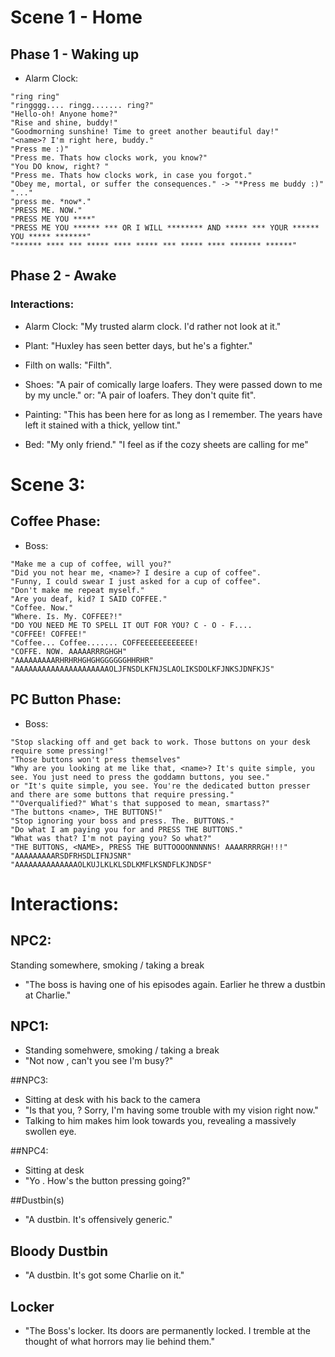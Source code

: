# Scene 1 - Home

## Phase 1 - Waking up

- Alarm Clock:

```
"ring ring"
"ringggg.... ringg....... ring?"
"Hello-oh! Anyone home?"
"Rise and shine, buddy!"
"Goodmorning sunshine! Time to greet another beautiful day!"
"<name>? I'm right here, buddy."
"Press me :)"
"Press me. Thats how clocks work, you know?"
"You DO know, right? "
"Press me. Thats how clocks work, in case you forgot."
"Obey me, mortal, or suffer the consequences." -> "*Press me buddy :)"
"..."
"press me. *now*."
"PRESS ME. NOW."
"PRESS ME YOU ****" 
"PRESS ME YOU ****** *** OR I WILL ******** AND ***** *** YOUR ****** YOU ***** *******"
"****** **** *** ***** **** ***** *** ***** **** ******* ******"
```

## Phase 2 - Awake

### Interactions:

- Alarm Clock: "My trusted alarm clock. I'd rather not look at it."

- Plant: "Huxley has seen better days, but he's a fighter."

- Filth on walls: "Filth".

- Shoes: "A pair of comically large loafers. They were passed down to me by my uncle."
or: "A pair of loafers. They don't quite fit". 

- Painting: 
"This has been here for as long as I remember. The years have left it stained with a thick, yellow tint." 

- Bed: 
"My only friend." 
"I feel as if the cozy sheets are calling for me" 

# Scene 3:

## Coffee Phase:

- Boss:


```
"Make me a cup of coffee, will you?"
"Did you not hear me, <name>? I desire a cup of coffee".
"Funny, I could swear I just asked for a cup of coffee". 
"Don't make me repeat myself."
"Are you deaf, kid? I SAID COFFEE."
"Coffee. Now."
"Where. Is. My. COFFEE?!"
"DO YOU NEED ME TO SPELL IT OUT FOR YOU? C - O - F....
"COFFEE! COFFEE!"
"Coffee... Coffee....... COFFEEEEEEEEEEEE!
"COFFE. NOW. AAAAARRRGHGH"
"AAAAAAAAARHRHRHGHGHGGGGGGHHRHR"
"AAAAAAAAAAAAAAAAAAAAAOLJFNSDLKFNJSLAOLIKSDOLKFJNKSJDNFKJS"
```

## PC Button Phase:

- Boss:

```
"Stop slacking off and get back to work. Those buttons on your desk require some pressing!"
"Those buttons won't press themselves"
"Why are you looking at me like that, <name>? It's quite simple, you see. You just need to press the goddamn buttons, you see."
or "It's quite simple, you see. You're the dedicated button presser and there are some buttons that require pressing."
""Overqualified?" What's that supposed to mean, smartass?"
"The buttons <name>, THE BUTTONS!"
"Stop ignoring your boss and press. The. BUTTONS."
"Do what I am paying you for and PRESS THE BUTTONS."
"What was that? I'm not paying you? So what?"
"THE BUTTONS, <NAME>, PRESS THE BUTTOOOONNNNNS! AAAARRRRGH!!!"
"AAAAAAAAARSDFRHSDLIFNJSNR"
"AAAAAAAAAAAAAAOLKUJLKLKLSDLKMFLKSNDFLKJNDSF"
```

# Interactions:

## NPC2:
Standing somewhere, smoking / taking a break
- "The boss is having one of his episodes again. Earlier he threw a dustbin at Charlie."

## NPC1:
- Standing somehwere, smoking / taking a break
- "Not now <name>, can't you see I'm busy?"

##NPC3:
- Sitting at desk with his back to the camera
- "Is that you, <name>? Sorry, I'm having some trouble with my vision right now."
- Talking to him makes him look towards you, revealing a massively swollen eye. 

##NPC4:
- Sitting at desk
- "Yo <name>. How's the button pressing going?" 

##Dustbin(s)
- "A dustbin. It's offensively generic."

## Bloody Dustbin
- "A dustbin. It's got some Charlie on it."

## Locker
- "The Boss's locker. Its doors are permanently locked. I tremble at the thought of what horrors may lie behind them." 


